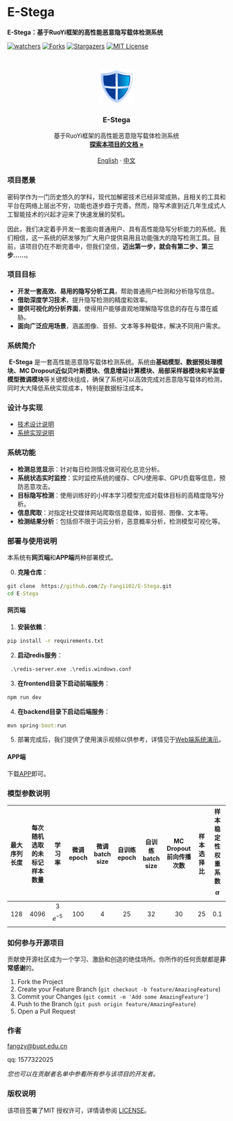 

# E-Stega

**E-Stega：基于RuoYi框架的高性能恶意隐写载体检测系统**

<!-- PROJECT SHIELDS -->

[![watchers][watchers-shield]][watchers-url] [![Forks][forks-shield]][forks-url] [![Stargazers][stars-shield]][stars-url] [![MIT License][license-shield]][license-url]

<!-- PROJECT LOGO -->
<br />

<p align="center">
  <a href="https://github.com/Zy-Fang1102/E-Stega/">
    <img src="images/logo.png" alt="Logo" width="80" height="80">
  </a>

  <h3 align="center">E-Stega</h3>
  <p align="center">
    基于RuoYi框架的高性能恶意隐写载体检测系统
    <br />
    <a href="https://github.com/Zy-Fang1102/E-Stega/"><strong>探索本项目的文档 »</strong></a>
    <br />
    <br />
    <a href="https://github.com/Zy-Fang1102/E-Stega/blob/master/README_En.md">English</a>
    ·
    <a href="https://github.com/Zy-Fang1102/E-Stega/blob/master/README.md">中文</a>

  </p>

</p>

### 项目愿景

​	密码学作为一门历史悠久的学科，现代加解密技术已经非常成熟，且相关的工具和平台在网络上层出不穷，功能也逐步趋于完善。然而，隐写术直到近几年生成式人工智能技术的兴起才迎来了快速发展的契机。

​	因此，我们决定着手开发一套面向普通用户、具有高性能隐写分析能力的系统。我们相信，这一系统的研发够为广大用户提供易用且功能强大的隐写检测工具。目前，该项目仍在不断完善中，但我们坚信，**迈出第一步，就会有第二步、第三步......**。

### 项目目标

- **开发一套高效、易用的隐写分析工具**，帮助普通用户检测和分析隐写信息。
- **借助深度学习技术**，提升隐写检测的精度和效率。
- **提供可视化的分析界面**，使得用户能够直观地理解隐写信息的存在与潜在威胁。
- **面向广泛应用场景**，涵盖图像、音频、文本等多种载体，解决不同用户需求。



### 系统简介

​	**E-Stega** 是一套高性能恶意隐写载体检测系统。系统由**基础模型、数据预处理模块、MC Dropout近似贝叶斯模块、信息增益计算模块、局部采样器模块和半监督模型微调模块**等关键模块组成，确保了系统可以高效完成对恶意隐写载体的检测，同时大大降低系统实现成本，特别是数据标注成本。

### 设计与实现

- [技术设计说明](https://github.com/Zy-Fang1102/E-Stega/blob/master/技术设计说明.pdf)
- [系统实现说明](https://github.com/Zy-Fang1102/E-Stega/tree/master/系统实现说明)

### 系统功能

- **检测总览显示**：针对每日检测情况做可视化总览分析。
- **系统状态实时监控**：实时监控系统的缓存、CPU使用率、GPU负载等信息，预防恶意攻击。
- **目标隐写检测**：使用训练好的小样本学习模型完成对载体目标的高精度隐写分析。
- **信息爬取**：对指定社交媒体网站爬取信息载体，如音频、图像、文本等。
- **检测结果分析**：包括但不限于词云分析，恶意概率分析，检测模型可视化等。

### 部署与使用说明

本系统有**网页端**和**APP端**两种部署模式。

0. **克隆仓库**：

```cmd
git clone  https://github.com/Zy-Fang1102/E-Stega.git
cd E-Stega
```

#### 网页端

1. **安装依赖**：

```cmd
pip install -r requirements.txt
```

2. **启动redis服务**：

```cmd
 .\redis-server.exe .\redis.windows.conf
```

3. **在frontend目录下启动前端服务**：

```cmd
npm run dev
```

4. **在backend目录下启动后端服务**：

```cmd
mvn spring-boot:run
```

5. 部署完成后，我们提供了使用演示视频以供参考，详情见于[Web端系统演示](https://pan.baidu.com/s/118QCpemKKjNa3ayCxTY9hA?pwd=ge9y)。

#### APP端

下载[APP](https://github.com/your_project_url)即可。

### 模型参数说明

| 最大序列长度 | 每次随机选取的未标记样本数量 |   学习率    | 微调epoch | 微调batch size | 自训练epoch | 自训练batch size | MC Dropout前向传播次数 | 样本选择比 | 样本稳定性权重系数 $$\alpha$$ |
| :----------: | :--------------------------: | :---------: | :-------: | :------------: | :---------: | :--------------: | :--------------------: | :--------: | :---------------------------: |
|     128      |             4096             | 3$$e^{-5}$$ |    100    |       4        |     25      |        32        |           30           |     25     |              0.1              |



### 如何参与开源项目

贡献使开源社区成为一个学习、激励和创造的绝佳场所。你所作的任何贡献都是**非常感谢**的。


1. Fork the Project
2. Create your Feature Branch (`git checkout -b feature/AmazingFeature`)
3. Commit your Changes (`git commit -m 'Add some AmazingFeature'`)
4. Push to the Branch (`git push origin feature/AmazingFeature`)
5. Open a Pull Request

### 作者

[fangzy@bupt.edu.cn](mailto:fangzy@bupt.edu.cn)

qq: 1577322025

 *您也可以在贡献者名单中参看所有参与该项目的开发者。*

### 版权说明

该项目签署了MIT 授权许可，详情请参阅 [LICENSE](https://github.com/Zy-Fang1102/E-Stega/blob/master/LICENSE)。

<!-- links -->

[forks-shield]: https://img.shields.io/github/forks/Zy-Fang1102/E-Stega.svg?style=flat-square
[forks-url]: https://github.com/Zy-Fang1102/E-Stega/network/members
[stars-shield]: https://img.shields.io/github/stars/Zy-Fang1102/E-Stega.svg?style=flat-square
[stars-url]: https://github.com/Zy-Fang1102/E-Stega/stargazers
[license-shield]: https://img.shields.io/github/license/Zy-Fang1102/E-Stega.svg?style=flat-square
[license-url]: https://github.com/Zy-Fang1102/E-Stega/blob/master/LICENSE.txt
[watchers-shield]: https://img.shields.io/github/watchers/Zy-Fang1102/E-Stega.svg?style=flat-square
[watchers-url]: https://github.com/Zy-Fang1102/E-Stega/watchers

